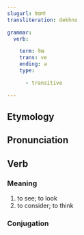```yaml
---
slugurl: देखणो
transliteration: dekhno

grammar: 
  verb: 

    term: देख
    trans: ve
    ending: a
    type: 

      - transitive

---
```


## Etymology

## Pronunciation

## Verb

### Meaning

1. to see; to look
3. to consider; to think

### Conjugation

<verb-conj :grammar="grammar"></verb-conj>
